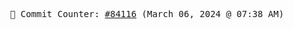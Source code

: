 <p align="center">
    <samp>
        📮 Commit Counter: <a href="https://github.com/Javascript-void0/Javascript-void0/commits/main">#84116</a> (March 06, 2024 @ 07:38 AM)
    </samp>
</p>